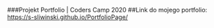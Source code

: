 ###Projekt Portfolio | Coders Camp 2020
##Link do mojego portfolio: https://s-sliwinski.github.io/PortfolioPage/

